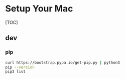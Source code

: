# Setup Your Mac

[TOC]

## dev

### pip

```bash
curl https://bootstrap.pypa.io/get-pip.py | python3
pip --version
pip3 list
```

